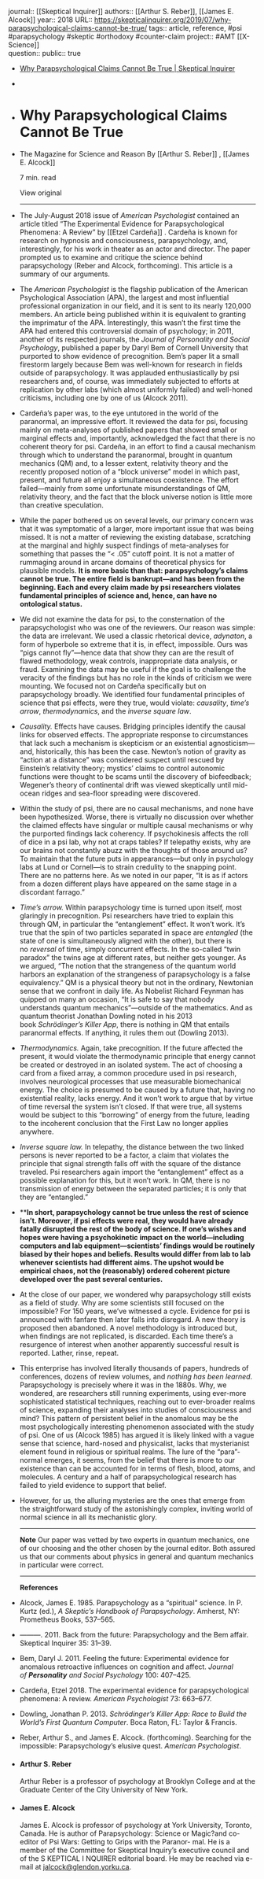 journal:: [[Skeptical Inquirer]] 
authors:: [[Arthur S. Reber]], [[James E. Alcock]] 
year:: 2018
URL:: https://skepticalinquirer.org/2019/07/why-parapsychological-claims-cannot-be-true/
tags:: article, reference, #psi #parapsychology #skeptic #orthodoxy #counter-claim 
project:: #AMT [[X-Science]]  
question::
public:: true
- [Why Parapsychological Claims Cannot Be True | Skeptical Inquirer](https://skepticalinquirer.org/2019/07/why-parapsychological-claims-cannot-be-true/)
-
- # Why Parapsychological Claims Cannot Be True
- The Magazine for Science and Reason
  By [[Arthur S. Reber]] , [[James E. Alcock]] 
  
  7 min. read
  
  View original
  
  ---
- The July-August 2018 issue of *American Psychologist* contained an article titled “The Experimental Evidence for Parapsychological Phenomena: A Review” by [[Etzel Cardeña]] . Cardeña is known for research on hypnosis and consciousness, parapsychology, and, interestingly, for his work in theater as an actor and director. The paper prompted us to examine and critique the science behind parapsychology (Reber and Alcock, forthcoming). This article is a summary of our arguments.
- The *American Psychologist* is the flagship publication of the American Psychological Association (APA), the largest and most influential professional organization in our field, and it is sent to its nearly 120,000 members. An article being published within it is equivalent to granting the imprimatur of the APA. Interestingly, this wasn’t the first time the APA had entered this controversial domain of psychology; in 2011, another of its respected journals, the *Journal of Personality and Social Psychology*, published a paper by Daryl Bem of Cornell University that purported to show evidence of precognition. Bem’s paper lit a small firestorm largely because Bem was well-known for research in fields outside of parapsychology. It was applauded enthusiastically by psi researchers and, of course, was immediately subjected to efforts at replication by other labs (which almost uniformly failed) and well-honed criticisms, including one by one of us (Alcock 2011).
- Cardeña’s paper was, to the eye untutored in the world of the paranormal, an impressive effort. It reviewed the data for psi, focusing mainly on meta-analyses of published papers that showed small or marginal effects and, importantly, acknowledged the fact that there is no coherent theory for psi. Cardeña, in an effort to find a causal mechanism through which to understand the paranormal, brought in quantum mechanics (QM) and, to a lesser extent, relativity theory and the recently proposed notion of a “block universe” model in which past, present, and future all enjoy a simultaneous coexistence. The effort failed—mainly from some unfortunate misunderstandings of QM, relativity theory, and the fact that the block universe notion is little more than creative speculation.
- While the paper bothered us on several levels, our primary concern was that it was symptomatic of a larger, more important issue that was being missed. It is not a matter of reviewing the existing database, scratching at the marginal and highly suspect findings of meta-analyses for something that passes the “< .05” cutoff point. It is not a matter of rummaging around in arcane domains of theoretical physics for plausible models. **It is more basic than that: parapsychology’s claims cannot be true. The entire field is bankrupt—and has been from the beginning. Each and every claim made by psi researchers violates fundamental principles of science and, hence, can have no ontological status.**
- We did not examine the data for psi, to the consternation of the parapsychologist who was one of the reviewers. Our reason was simple: the data are irrelevant. We used a classic rhetorical device, *adynaton*, a form of hyperbole so extreme that it is, in effect, impossible. Ours was “pigs cannot fly”—hence data that show they can are the result of flawed methodology, weak controls, inappropriate data analysis, or fraud. Examining the data may be useful if the goal is to challenge the veracity of the findings but has no role in the kinds of criticism we were mounting. We focused not on Cardeña specifically but on parapsychology broadly. We identified four fundamental principles of science that psi effects, were they true, would violate: *causality*, *time’s arrow*, *thermodynamics*, and the *inverse square law*.
- *Causality.* Effects have causes. Bridging principles identify the causal links for observed effects. The appropriate response to circumstances that lack such a mechanism is skepticism or an existential agnosticism—and, historically, this has been the case. Newton’s notion of gravity as “action at a distance” was considered suspect until rescued by Einstein’s relativity theory; mystics’ claims to control autonomic functions were thought to be scams until the discovery of biofeedback; Wegener’s theory of continental drift was viewed skeptically until mid-ocean ridges and sea-floor spreading were discovered.
- Within the study of psi, there are no causal mechanisms, and none have been hypothesized. Worse, there is virtually no discussion over whether the claimed effects have singular or multiple causal mechanisms or why the purported findings lack coherency. If psychokinesis affects the roll of dice in a psi lab, why not at craps tables? If telepathy exists, why are our brains not constantly abuzz with the thoughts of those around us? To maintain that the future puts in appearances—but only in psychology labs at Lund or Cornell—is to strain credulity to the snapping point. There are no patterns here. As we noted in our paper, “It is as if actors from a dozen different plays have appeared on the same stage in a discordant farrago.”
- *Time’s arrow.* Within parapsychology time is turned upon itself, most glaringly in precognition. Psi researchers have tried to explain this through QM, in particular the “entanglement” effect. It won’t work. It’s true that the spin of two particles separated in space are *entangled* (the state of one is simultaneously aligned with the other), but there is no *reversal* of time, simply concurrent effects. In the so-called “twin paradox” the twins age at different rates, but neither gets younger. As we argued, “The notion that the strangeness of the quantum world harbors an explanation of the strangeness of parapsychology is a false equivalency.” QM is a physical theory but not in the ordinary, Newtonian sense that we confront in daily life. As Nobelist Richard Feynman has quipped on many an occasion, “It is safe to say that nobody understands quantum mechanics”—outside of the mathematics. And as quantum theorist Jonathan Dowling noted in his 2013 book *Schrödinger’s Killer App*, there is nothing in QM that entails paranormal effects. If anything, it rules them out (Dowling 2013).
- *Thermodynamics.* Again, take precognition. If the future affected the present, it would violate the thermodynamic principle that energy cannot be created or destroyed in an isolated system. The act of choosing a card from a fixed array, a common procedure used in psi research, involves neurological processes that use measurable biomechanical energy. The choice is presumed to be caused by a future that, having no existential reality, lacks energy. And it won’t work to argue that by virtue of time reversal the system isn’t closed. If that were true, all systems would be subject to this “borrowing” of energy from the future, leading to the incoherent conclusion that the First Law no longer applies anywhere.
- *Inverse square law.* In telepathy, the distance between the two linked persons is never reported to be a factor, a claim that violates the principle that signal strength falls off with the square of the distance traveled. Psi researchers again import the “entanglement” effect as a possible explanation for this, but it won’t work. In QM, there is no transmission of energy between the separated particles; it is only that they are “entangled.”
- ****In short, parapsychology cannot be true unless the rest of science isn’t. Moreover, if psi effects were real, they would have already fatally disrupted the rest of the body of science. If one’s wishes and hopes were having a psychokinetic impact on the world—including computers and lab equipment—scientists’ findings would be routinely biased by their hopes and beliefs. Results would differ from lab to lab whenever scientists had different aims. The upshot would be empirical chaos, not the (reasonably) ordered coherent picture developed over the past several centuries.**
- At the close of our paper, we wondered why parapsychology still exists as a field of study. Why are some scientists still focused on the impossible? For 150 years, we’ve witnessed a cycle. Evidence for psi is announced with fanfare then later falls into disregard. A new theory is proposed then abandoned. A novel methodology is introduced but, when findings are not replicated, is discarded. Each time there’s a resurgence of interest when another apparently successful result is reported. Lather, rinse, repeat.
- This enterprise has involved literally thousands of papers, hundreds of conferences, dozens of review volumes, and *nothing has been learned*. Parapsychology is precisely where it was in the 1880s. Why, we wondered, are researchers still running experiments, using ever-more sophisticated statistical techniques, reaching out to ever-broader realms of science, expanding their analyses into studies of consciousness and mind? This pattern of persistent belief in the anomalous may be the most psychologically interesting phenomenon associated with the study of psi. One of us (Alcock 1985) has argued it is likely linked with a vague sense that science, hard-nosed and physicalist, lacks that mysterianist element found in religious or spiritual realms. The lure of the “para”-normal emerges, it seems, from the belief that there is more to our existence than can be accounted for in terms of flesh, blood, atoms, and molecules. A century and a half of parapsychological research has failed to yield evidence to support that belief.
- However, for us, the alluring mysteries are the ones that emerge from the straightforward study of the astonishingly complex, inviting world of normal science in all its mechanistic glory.
  
  ---
  **Note**
  Our paper was vetted by two experts in quantum mechanics, one of our choosing and the other chosen by the journal editor. Both assured us that our comments about physics in general and quantum mechanics in particular were correct. 
  
  ---
  
  **References**
- Alcock, James E. 1985. Parapsychology as a “spiritual” science. In P. Kurtz (ed.), *A Skeptic’s Handbook of Parapsychology*. Amherst, NY: Prometheus Books, 537–565.
- ———. 2011. Back from the future: Parapsychology and the Bem affair. Skeptical Inquirer 35: 31–39.
- Bem, Daryl J. 2011. Feeling the future: Experimental evidence for anomalous retroactive influences on cognition and affect. *Journal of **Personality** and Social Psychology* 100: 407–425.
- Cardeña, Etzel 2018. The experimental evidence for parapsychological phenomena: A review. *American Psychologist* 73: 663–677.
- Dowling, Jonathan P. 2013. *Schrödinger’s Killer App: Race to Build the World’s First Quantum Computer*. Boca Raton, FL: Taylor & Francis.
- Reber, Arthur S., and James E. Alcock. (forthcoming). Searching for the impossible: Parapsychology’s elusive quest. *American Psychologist*.
- ####  Arthur S. Reber
  
  Arthur Reber is a professor of psychology at Brooklyn College and at the Graduate Center of the City University of New York.
  
  [](https://skepticalinquirer.org/authors/arthur-s-reber)
- ####  James E. Alcock
  
  James E. Alcock is professor of psychology at York University, Toronto, Canada. He is author of Parapsychology: Science or Magic?and co-editor of Psi Wars: Getting to Grips with the Paranor- mal. He is a member of the Committee for Skeptical Inquiry’s executive council and of the S KEPTICAL I NQUIRER editorial board. He may be reached via e-mail at jalcock@glendon.yorku.ca.